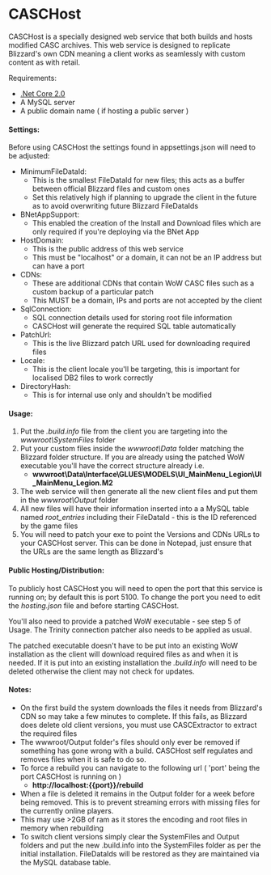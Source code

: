 
# CASCHost

CASCHost is a specially designed web service that both builds and hosts modified CASC archives. This web service is designed to replicate Blizzard's own CDN meaning a client works as seamlessly with custom content as with retail.

Requirements:

*  [.Net Core 2.0](https://www.microsoft.com/net/download/core)
* A MySQL server
* A public domain name ( if hosting a public server )

#### Settings: ####
Before using CASCHost the settings found in appsettings.json will need to be adjusted:

* MinimumFileDataId:
	* This is the smallest FileDataId for new files; this acts as a buffer between official Blizzard files and custom ones
	* Set this relatively high if planning to upgrade the client in the future as to avoid overwriting future Blizzard FileDataIds
* BNetAppSupport:
	* This enabled the creation of the Install and Download files which are only required if you're deploying via the BNet App
* HostDomain: 
	* This is the public address of this web service
	* This must be "localhost" or a domain, it can not be an IP address but can have a port
* CDNs:
	* These are additional CDNs that contain WoW CASC files such as a custom backup of a particular patch
	* This MUST be a domain, IPs and ports are not accepted by the client
* SqlConnection:
	* SQL connection details used for storing root file information
	* CASCHost will generate the required SQL table automatically
* PatchUrl:
	* This is the live Blizzard patch URL used for downloading required files
* Locale:
	* This is the client locale you'll be targeting, this is important for localised DB2 files to work correctly
* DirectoryHash:
	* This is for internal use only and shouldn't be modified

#### Usage: ####
1. Put the *.build.info* file from the client you are targeting into the *wwwroot\SystemFiles* folder
2. Put your custom files inside the *wwwroot\Data* folder matching the Blizzard folder structure. If you are already using the patched WoW executable you'll have the correct structure already i.e.
    * **wwwroot\Data\Interface\GLUES\MODELS\UI_MainMenu_Legion\UI_MainMenu_Legion.M2**
3. The web service will then generate all the new client files and put them in the *wwwroot\Output* folder
4. All new files will have their information inserted into a a MySQL table named *root_entries* including their FileDataId - this is the ID referenced by the game files
5. You will need to patch your exe to point the Versions and CDNs URLs to your CASCHost server. This can be done in Notepad, just ensure that the URLs are the same length as Blizzard's


#### Public Hosting/Distribution: ####
To publicly host CASCHost you will need to open the port that this service is running on; by default this is port 5100. To change the port you need to edit the *hosting.json* file and before starting CASCHost.

You'll also need to provide a patched WoW executable - see step 5 of Usage. The Trinity connection patcher also needs to be applied as usual.

The patched executable doesn't have to be put into an existing WoW installation as the client will download required files as and when it is needed. If it is put into an existing installation the *.build.info* will need to be deleted otherwise the client may not check for updates.

#### Notes: ####
* On the first build the system downloads the files it needs from Blizzard's CDN so may take a few minutes to complete. If this fails, as Blizzard does delete old client versions, you must use CASCExtractor to extract the required files
* The wwwroot/Output folder's files should only ever be removed if something has gone wrong with a build. CASCHost self regulates and removes files when it is safe to do so.
* To force a rebuild you can navigate to the following url ( 'port' being the port CASCHost is running on )
	* **http://localhost:{{port}}/rebuild**
* When a file is deleted it remains in the Output folder for a week before being removed. This is to prevent streaming errors with missing files for the currently online players.
* This may use >2GB of ram as it stores the encoding and root files in memory when rebuilding
* To switch client versions simply clear the SystemFiles and Output folders and put the new .build.info into the SystemFiles folder as per the initial installation. FileDataIds will be restored as they are maintained via the MySQL database table.
